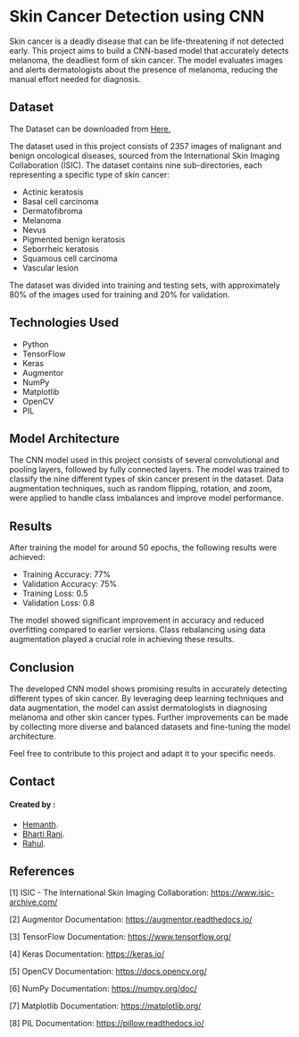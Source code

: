 # Skin Cancer Detection using CNN

Skin cancer is a deadly disease that can be life-threatening if not detected early. This project aims to build a CNN-based model that accurately detects melanoma, the deadliest form of skin cancer. The model evaluates images and alerts dermatologists about the presence of melanoma, reducing the manual effort needed for diagnosis.

## Dataset

The Dataset can be downloaded from [Here.](https://drive.google.com/file/d/1xLfSQUGDl8ezNNbUkpuHOYvSpTyxVhCs/view)

The dataset used in this project consists of 2357 images of malignant and benign oncological diseases, sourced from the International Skin Imaging Collaboration (ISIC). The dataset contains nine sub-directories, each representing a specific type of skin cancer:

- Actinic keratosis
- Basal cell carcinoma
- Dermatofibroma
- Melanoma
- Nevus
- Pigmented benign keratosis
- Seborrheic keratosis
- Squamous cell carcinoma
- Vascular lesion

The dataset was divided into training and testing sets, with approximately 80% of the images used for training and 20% for validation.

## Technologies Used

- Python
- TensorFlow
- Keras
- Augmentor
- NumPy
- Matplotlib
- OpenCV
- PIL

## Model Architecture

The CNN model used in this project consists of several convolutional and pooling layers, followed by fully connected layers. The model was trained to classify the nine different types of skin cancer present in the dataset. Data augmentation techniques, such as random flipping, rotation, and zoom, were applied to handle class imbalances and improve model performance.

## Results

After training the model for around 50 epochs, the following results were achieved:

- Training Accuracy: 77%
- Validation Accuracy: 75%
- Training Loss: 0.5
- Validation Loss: 0.8

The model showed significant improvement in accuracy and reduced overfitting compared to earlier versions. Class rebalancing using data augmentation played a crucial role in achieving these results.

## Conclusion

The developed CNN model shows promising results in accurately detecting different types of skin cancer. By leveraging deep learning techniques and data augmentation, the model can assist dermatologists in diagnosing melanoma and other skin cancer types. Further improvements can be made by collecting more diverse and balanced datasets and fine-tuning the model architecture.

Feel free to contribute to this project and adapt it to your specific needs.

## Contact
#### Created by :
- [Hemanth](https://github.com/GvHemanth).
- [Bharti Rani](https://github.com/21Bharti).
- [Rahul]().


## References

[1] ISIC - The International Skin Imaging Collaboration: https://www.isic-archive.com/

[2] Augmentor Documentation: https://augmentor.readthedocs.io/

[3] TensorFlow Documentation: https://www.tensorflow.org/

[4] Keras Documentation: https://keras.io/

[5] OpenCV Documentation: https://docs.opencv.org/

[6] NumPy Documentation: https://numpy.org/doc/

[7] Matplotlib Documentation: https://matplotlib.org/

[8] PIL Documentation: https://pillow.readthedocs.io/

